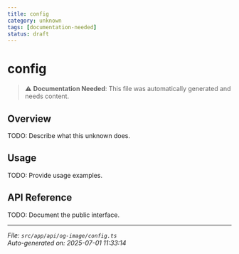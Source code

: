 ```yaml
---
title: config
category: unknown
tags: [documentation-needed]
status: draft
---
```


# config

> ⚠️ **Documentation Needed**: This file was automatically generated and needs content.

## Overview

TODO: Describe what this unknown does.

## Usage

TODO: Provide usage examples.

## API Reference

TODO: Document the public interface.

---

*File: `src/app/api/og-image/config.ts`*  
*Auto-generated on: 2025-07-01 11:33:14*
